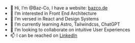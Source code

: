 - 👋 Hi, I’m @Baz-Co, I have a website: [bazco.de](https://bazco.de)
- 👀 I’m interested in Front End Architecture
- 🚀 I’m versed in React and Design Systems
- 🌱 I’m currently learning Astro, Tailwindcss, ChatGPT
- 💞️ I’m looking to collaborate on intuitive User Experiences
- 📫 I can be reached on [LinkedIn](https://www.linkedin.com/in/shehbaz-sherwani/)
